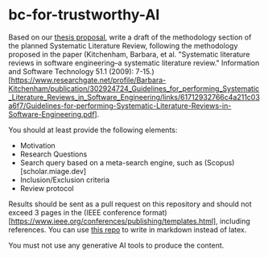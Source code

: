 # bc-for-trustworthy-AI

Based on our [thesis proposal](https://cri.pantheonsorbonne.fr/sites/default/files/2024-04/sujet_these_2024-2027-salinesi_herbaut_0.pdf), write a draft of the methodology section of the planned Systematic Literature Review, following the methodology proposed in the paper (Kitchenham, Barbara, et al. "Systematic literature reviews in software engineering–a systematic literature review." Information and Software Technology 51.1 (2009): 7-15.)[https://www.researchgate.net/profile/Barbara-Kitchenham/publication/302924724_Guidelines_for_performing_Systematic_Literature_Reviews_in_Software_Engineering/links/61712932766c4a211c03a6f7/Guidelines-for-performing-Systematic-Literature-Reviews-in-Software-Engineering.pdf].

You should at least provide the following elements:

- Motivation
- Research Questions
- Search query based on a meta-search engine, such as (Scopus)[scholar.miage.dev]
- Inclusion/Exclusion criteria
- Review protocol

Results should be sent as a pull request on this repository and should not exceed 3 pages in the (IEEE conference format)[https://www.ieee.org/conferences/publishing/templates.html], including references. You can use [this repo](https://github.com/nherbaut/pandoc-ieee-springer-conference-template) to write in markdown instead of latex.

You must not use any generative AI tools to produce the content.
